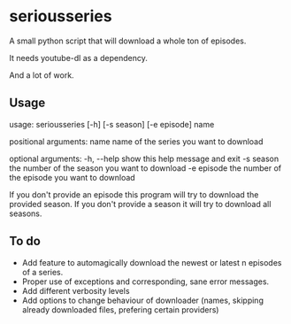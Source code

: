 seriousseries
=============

A small python script that will download a whole ton of episodes.

It needs youtube-dl as a dependency.

And a lot of work.

Usage
-----
usage: seriousseries [-h] [-s season] [-e episode] name

positional arguments:
  name        name of the series you want to download

optional arguments:
  -h, --help  show this help message and exit
  -s season   the number of the season you want to download
  -e episode  the number of the episode you want to download

If you don't provide an episode this program will try to download the provided
season. If you don't provide a season it will try to download all seasons.

To do
-----
- Add feature to automagically download the newest or latest n episodes of a series.
- Proper use of exceptions and corresponding, sane error messages.
- Add different verbosity levels
- Add options to change behaviour of downloader (names, skipping already downloaded files, prefering certain providers)
